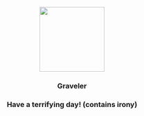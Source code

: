 <p align="center">
    <img src="https://raw.githubusercontent.com/PokeAPI/sprites/master/sprites/pokemon/75.png" width="150" height="150">
</p>
<h3 align="center"> <b>Graveler</b></h3>
<h3 align="center">Have a terrifying day! (contains irony)</h3>
